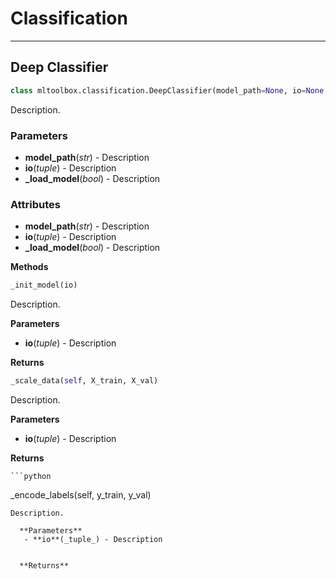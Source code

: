 # Classification
___


## Deep Classifier

```python
class mltoolbox.classification.DeepClassifier(model_path=None, io=None, _load_model=False)

```
Description.

 ### **Parameters** 
   - **model_path**(_str_) - Description
   - **io**(_tuple_) - Description
   - **_load_model**(_bool_) - Description


 ###  **Attributes** 
   - **model_path**(_str_) - Description
   - **io**(_tuple_) - Description
   - **_load_model**(_bool_) - Description

  **Methods** 
  
  

  ```python
  _init_model(io)

  ```
Description.

  **Parameters** 
   - **io**(_tuple_) - Description


  **Returns** 



  ```python
_scale_data(self, X_train, X_val)

```
Description.

  **Parameters** 
   - **io**(_tuple_) - Description


  **Returns** 



    ```python
_encode_labels(self, y_train, y_val)

```
Description.

  **Parameters** 
   - **io**(_tuple_) - Description


  **Returns** 


